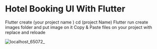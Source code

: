 # Hotel Booking UI  With Flutter
 Flutter create (your project name )
 cd (project Name)
 Flutter run
 create images folder and put image on it 
 Copy & Paste files on your project with replace and reloade

![localhost_65072_](https://user-images.githubusercontent.com/20942250/90694362-c8bcf100-e278-11ea-9df7-c889e31272ad.png)
